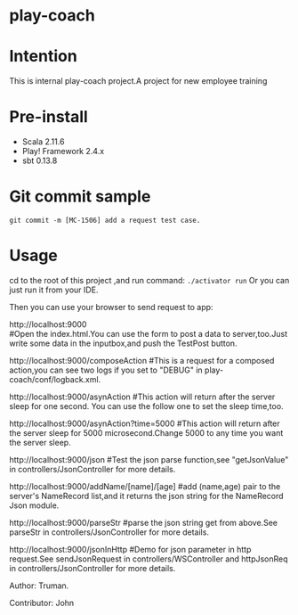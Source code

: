# play-coach

# Intention
This is internal play-coach project.A project for new employee training

# Pre-install
- Scala 2.11.6
- Play! Framework 2.4.x
- sbt 0.13.8

# Git commit sample
`git commit -m [MC-1506] add a request test case.`

# Usage
cd to the root of this project ,and run command:
`./activator run`
Or you can just run it from your IDE.

Then you can use your browser to send request to app:

http://localhost:9000  
#Open the index.html.You can use the form to post a data to server,too.Just write some data in the inputbox,and push the TestPost button.

http://localhost:9000/composeAction 
#This is a request for a composed action,you can see two logs if you set <root level> to "DEBUG" in play-coach/conf/logback.xml.

http://localhost:9000/asynAction 
#This action will return after the server sleep for one second. You can use the follow one to set the sleep time,too.

http://localhost:9000/asynAction?time=5000 
#This action will return after the server sleep for 5000 microsecond.Change 5000 to any time you want the server sleep.

http://localhost:9000/json 
#Test the json parse function,see "getJsonValue" in  controllers/JsonController for more details.

http://localhost:9000/addName/[name]/[age] 
#add (name,age) pair to the server's NameRecord list,and it returns the json string for the NameRecord Json module.

http://localhost:9000/parseStr 
#parse the json string get from above.See parseStr in controllers/JsonController for more details.

http://localhost:9000/jsonInHttp
#Demo for json parameter in http request.See sendJsonRequest in controllers/WSController and httpJsonReq in controllers/JsonController for more details.

Author:
Truman.

Contributor:
John
